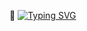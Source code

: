 👋
[![Typing SVG](https://readme-typing-svg.demolab.com?font=Fira+Code&pause=1000&background=E051D200&width=435&lines=%F0%9F%97%A3%EF%B8%8F+Hi!+Welcome+to+my+GitHub+;My+name+is+Confidence+Ehiemere+;I'm+a+software+developer+%F0%9F%92%BB;Always+at+your+service;Coding+is+my+hobby!+)](https://git.io/typing-svg)

<!--
**Confytech/Confytech** is a ✨ _special_ ✨ repository because its `README.md` (this file) appears on your GitHub profile.

Here are some ideas to get you started:

- 🔭 I’m currently working on ...
- 🌱 I’m currently learning ...
- 👯 I’m looking to collaborate on ...
- 🤔 I’m looking for help with ...
- 💬 Ask me about ...
- 📫 How to reach me: ...
- 😄 Pronouns: ...
- ⚡ Fun fact: ...
-->
